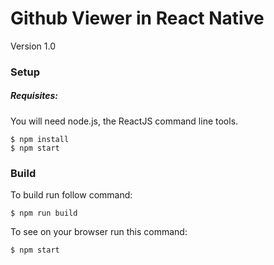 # Github Viewer in React Native 
Version 1.0

### Setup

##### Requisites:


You will need node.js, the ReactJS command line tools.

	$ npm install
	$ npm start


### Build

To build run follow command:

    $ npm run build


To see on your browser run this command:

    $ npm start